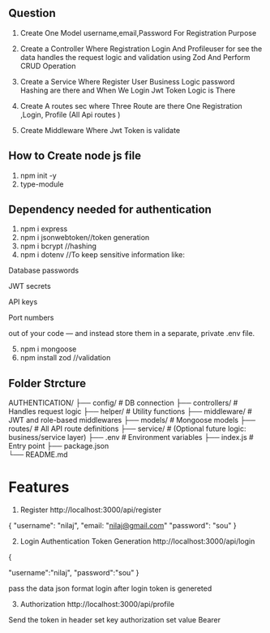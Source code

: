 
## Question


1. Create One Model  username,email,Password For Registration Purpose

2. Create  a Controller Where Registration  Login And Profileuser for see the data
    handles the  request logic and validation using Zod 
       And Perform CRUD Operation

3. Create a Service Where Register User Business Logic password  Hashing are there 
      and When We Login Jwt Token Logic is There
      

4. Create A routes sec where Three Route are there One Registration ,Login, Profile
   (All Api routes )

5. Create Middleware Where Jwt Token is validate





## How to Create node js file

1. npm init -y
2. type-module


## Dependency needed for authentication

1. npm i express 
2. npm i jsonwebtoken//token generation
3. npm i bcrypt //hashing
4.  npm i dotenv  //To keep sensitive information like:

Database passwords

JWT secrets

API keys

Port numbers

out of your code — and instead store them in a separate, private .env file.


5.  npm i mongoose  
6.  npm install zod //validation

## Folder Strcture

AUTHENTICATION/
├── config/             # DB connection
├── controllers/        # Handles request logic
├── helper/             # Utility functions
├── middleware/         # JWT and role-based middlewares
├── models/             # Mongoose models
├── routes/             # All API route definitions
├── service/            # (Optional future logic: business/service layer)
├── .env                # Environment variables
├── index.js            # Entry point
├── package.json        
└── README.md


# Features

1. Register  http://localhost:3000/api/register

  {
    "username": "nilaj",
    "email: "nilaj@gmail.com"
    "password": "sou"
  }

2. Login Authentication Token Generation    http://localhost:3000/api/login

{
  
"username":"nilaj",
"password":"sou"
} 

pass the data json format login after login token is genereted


3. Authorization
http://localhost:3000/api/profile

Send the token in header set key authorization set value Bearer <token> 



